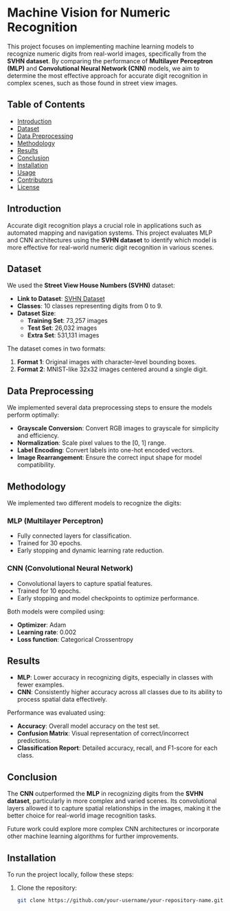 # Machine Vision for Numeric Recognition

This project focuses on implementing machine learning models to recognize numeric digits from real-world images, specifically from the **SVHN dataset**. By comparing the performance of **Multilayer Perceptron (MLP)** and **Convolutional Neural Network (CNN)** models, we aim to determine the most effective approach for accurate digit recognition in complex scenes, such as those found in street view images.

## Table of Contents
- [Introduction](#introduction)
- [Dataset](#dataset)
- [Data Preprocessing](#data-preprocessing)
- [Methodology](#methodology)
- [Results](#results)
- [Conclusion](#conclusion)
- [Installation](#installation)
- [Usage](#usage)
- [Contributors](#contributors)
- [License](#license)

## Introduction
Accurate digit recognition plays a crucial role in applications such as automated mapping and navigation systems. This project evaluates MLP and CNN architectures using the **SVHN dataset** to identify which model is more effective for real-world numeric digit recognition in various scenes.

## Dataset
We used the **Street View House Numbers (SVHN)** dataset:

- **Link to Dataset**: [SVHN Dataset](http://ufldl.stanford.edu/housenumbers/)
- **Classes**: 10 classes representing digits from 0 to 9.
- **Dataset Size**: 
  - **Training Set**: 73,257 images
  - **Test Set**: 26,032 images
  - **Extra Set**: 531,131 images

The dataset comes in two formats:

1. **Format 1**: Original images with character-level bounding boxes.
2. **Format 2**: MNIST-like 32x32 images centered around a single digit.

## Data Preprocessing
We implemented several data preprocessing steps to ensure the models perform optimally:

- **Grayscale Conversion**: Convert RGB images to grayscale for simplicity and efficiency.
- **Normalization**: Scale pixel values to the [0, 1] range.
- **Label Encoding**: Convert labels into one-hot encoded vectors.
- **Image Rearrangement**: Ensure the correct input shape for model compatibility.

## Methodology
We implemented two different models to recognize the digits:

### **MLP (Multilayer Perceptron)**
- Fully connected layers for classification.
- Trained for 30 epochs.
- Early stopping and dynamic learning rate reduction.

### **CNN (Convolutional Neural Network)**
- Convolutional layers to capture spatial features.
- Trained for 10 epochs.
- Early stopping and model checkpoints to optimize performance.

Both models were compiled using:
- **Optimizer**: Adam
- **Learning rate**: 0.002
- **Loss function**: Categorical Crossentropy

## Results
- **MLP**: Lower accuracy in recognizing digits, especially in classes with fewer examples.
- **CNN**: Consistently higher accuracy across all classes due to its ability to process spatial data effectively.

Performance was evaluated using:
- **Accuracy**: Overall model accuracy on the test set.
- **Confusion Matrix**: Visual representation of correct/incorrect predictions.
- **Classification Report**: Detailed accuracy, recall, and F1-score for each class.

## Conclusion
The **CNN** outperformed the **MLP** in recognizing digits from the **SVHN dataset**, particularly in more complex and varied scenes. Its convolutional layers allowed it to capture spatial relationships in the images, making it the better choice for real-world image recognition tasks.

Future work could explore more complex CNN architectures or incorporate other machine learning algorithms for further improvements.

## Installation
To run the project locally, follow these steps:
1. Clone the repository:
   ```bash
   git clone https://github.com/your-username/your-repository-name.git

